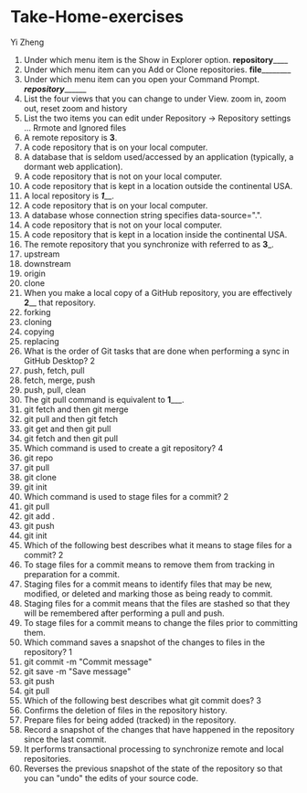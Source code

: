 # Take-Home-exercises
Yi Zheng
1. Under which menu item is the Show in Explorer option. ____________repository________________
2. Under which menu item can you Add or Clone repositories. __________file__________________
3. Under which menu item can you open your Command Prompt. ___________repository_________________
4. List the four views that you can change to under View.
zoom in, zoom out, reset zoom and history
5. List the two items you can edit under Repository → Repository settings ...
Rrmote and Ignored files
6. A remote repository is ____3____.
1. A code repository that is on your local computer.
2. A database that is seldom used/accessed by an application (typically, a dormant web application).
3. A code repository that is not on your local computer.
4. A code repository that is kept in a location outside the continental USA.
7. A local repository is ___1_____.
1. A code repository that is on your local computer.
2. A database whose connection string specifies data-source=".".
3. A code repository that is not on your local computer.
4. A code repository that is kept in a location inside the continental USA.
8. The remote repository that you synchronize with referred to as ____3_____.
1. upstream
2. downstream
3. origin
4. clone
9. When you make a local copy of a GitHub repository, you are effectively __2____ that repository.
1. forking
2. cloning
3. copying
4. replacing
10. What is the order of Git tasks that are done when performing a sync in GitHub Desktop? 2
1. push, fetch, pull
2. fetch, merge, push
3. push, pull, clean
11. The git pull command is equivalent to __1_____.
1. git fetch and then git merge
2. git pull and then git fetch
3. git get and then git pull
4. git fetch and then git pull
12. Which command is used to create a git repository? 4
1. git repo
2. git pull
3. git clone
4. git init
13. Which command is used to stage files for a commit? 2
1. git pull
2. git add .
3. git push
4. git init
14. Which of the following best describes what it means to stage files for a commit? 2
1. To stage files for a commit means to remove them from tracking in preparation for a commit.
2. Staging files for a commit means to identify files that may be new, modified, or deleted and marking those as being ready to commit.
3. Staging files for a commit means that the files are stashed so that they will be remembered after performing a pull and push.
4. To stage files for a commit means to change the files prior to committing them.
15. Which command saves a snapshot of the changes to files in the repository? 1
1. git commit -m "Commit message"
2. git save -m "Save message"
3. git push
4. git pull
16. Which of the following best describes what git commit does? 3
1. Confirms the deletion of files in the repository history.
2. Prepare files for being added (tracked) in the repository.
3. Record a snapshot of the changes that have happened in the repository since the last commit.
4. It performs transactional processing to synchronize remote and local repositories.
5. Reverses the previous snapshot of the state of the repository so that you can "undo" the edits of your source code.
